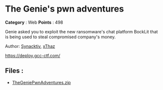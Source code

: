 # The Genie's pwn adventures

**Category** : Web
**Points** : 498

Genie asked you to exploit the new ransomware's chat platform BockLit that is being used to steal compromised company's money.

Author: [Synacktiv](https://www.synacktiv.com/), [xThaz](https://twitter.com/0xThaz)

https://deploy.gcc-ctf.com/

## Files : 
 - [TheGeniePwnAdventures.zip](./TheGeniePwnAdventures.zip)


